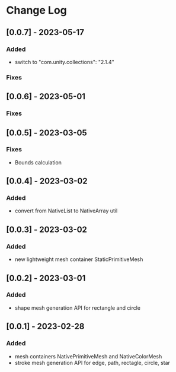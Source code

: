 # Change Log


## [0.0.7] - 2023-05-17

### Added

- switch to "com.unity.collections": "2.1.4"

### Fixes

## [0.0.6] - 2023-05-01

### Fixes

## [0.0.5] - 2023-03-05

### Fixes

- Bounds calculation

## [0.0.4] - 2023-03-02

### Added

- convert from NativeList to NativeArray util

## [0.0.3] - 2023-03-02

### Added

- new lightweight mesh container StaticPrimitiveMesh 

## [0.0.2] - 2023-03-01

### Added

- shape mesh generation API for rectangle and circle

## [0.0.1] - 2023-02-28

### Added

- mesh containers NativePrimitiveMesh and NativeColorMesh
- stroke mesh generation API for edge, path, rectagle, circle, star
